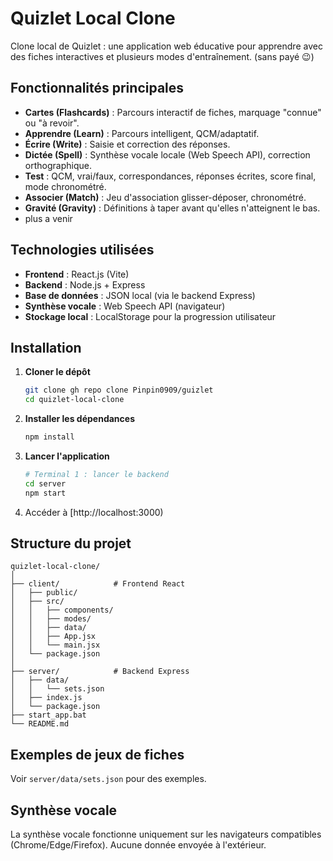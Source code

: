 # Quizlet Local Clone

Clone local de Quizlet : une application web éducative pour apprendre avec des fiches interactives et plusieurs modes d'entraînement. (sans payé 😉)

## Fonctionnalités principales

- **Cartes (Flashcards)** : Parcours interactif de fiches, marquage "connue" ou "à revoir".
- **Apprendre (Learn)** : Parcours intelligent, QCM/adaptatif.
- **Écrire (Write)** : Saisie et correction des réponses.
- **Dictée (Spell)** : Synthèse vocale locale (Web Speech API), correction orthographique.
- **Test** : QCM, vrai/faux, correspondances, réponses écrites, score final, mode chronométré.
- **Associer (Match)** : Jeu d'association glisser-déposer, chronométré.
- **Gravité (Gravity)** : Définitions à taper avant qu'elles n'atteignent le bas.
- plus a venir 

## Technologies utilisées

- **Frontend** : React.js (Vite)
- **Backend** : Node.js + Express
- **Base de données** : JSON local (via le backend Express)
- **Synthèse vocale** : Web Speech API (navigateur)
- **Stockage local** : LocalStorage pour la progression utilisateur

## Installation

1. **Cloner le dépôt**

   ```bash
   git clone gh repo clone Pinpin0909/guizlet
   cd quizlet-local-clone
   ```

2. **Installer les dépendances**

   ```bash
   npm install

3. **Lancer l'application**

   ```bash
   # Terminal 1 : lancer le backend
   cd server
   npm start

4. Accéder à [http://localhost:3000)

## Structure du projet

```
quizlet-local-clone/
│
├── client/            # Frontend React
│   ├── public/
│   ├── src/
│   │   ├── components/
│   │   ├── modes/
│   │   ├── data/
│   │   ├── App.jsx
│   │   └── main.jsx
│   └── package.json
│
├── server/            # Backend Express
│   ├── data/
│   │   └── sets.json
│   ├── index.js
│   └── package.json
├── start_app.bat
└── README.md
```

## Exemples de jeux de fiches

Voir `server/data/sets.json` pour des exemples.

## Synthèse vocale

La synthèse vocale fonctionne uniquement sur les navigateurs compatibles (Chrome/Edge/Firefox). Aucune donnée envoyée à l'extérieur.
